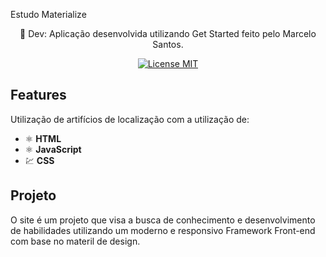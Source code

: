 Estudo Materialize
</h1>

<p align="center"> 🚀 Dev: Aplicação desenvolvida utilizando Get Started feito pelo Marcelo Santos.

<p align="center">
  <a href="https://opensource.org/licenses/MIT">
    <img src="https://img.shields.io/badge/License-MIT-blue.svg" alt="License MIT">
  </a>
</p>

## Features
Utilização de artifícios de localização com a utilização de:

- ⚛️ **HTML**
- ⚛️ **JavaScript**
- 💹 **CSS**

## Projeto

O site é um projeto que visa a busca de conhecimento e desenvolvimento de habilidades utilizando um moderno e responsivo Framework Front-end com base no materil de design.